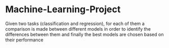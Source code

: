 # Machine-Learning-Project
Given two tasks (classification and regression), for each of them a comparison is made between different models in order to identify the differences between them and finally the best models are chosen based on their performance
